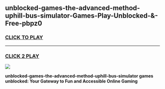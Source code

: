 
## unblocked-games-the-advanced-method-uphill-bus-simulator-Games-Play-Unblocked-&-Free-pbpz0
<h3>
<a href="https://premium76.site?title=unblocked-games-the-advanced-method-uphill-bus-simulator&ref=24A">CLICK TO PLAY</a></h3>
<hr>

<h3>
<a href="https://premium76.site?title=unblocked-games-the-advanced-method-uphill-bus-simulator&ref=24A">CLICK 2 PLAY</a>
  
</h3>

<a href="https://premium76.site?title=unblocked-games-the-advanced-method-uphill-bus-simulator&ref=24A"><img src="https://clearcache.store/games.png"></a>


**unblocked-games-the-advanced-method-uphill-bus-simulator games unblocked: Your Gateway to Fun and Accessible Online Gaming**
